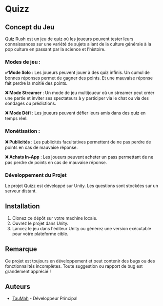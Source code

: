 # Quizz

## Concept du Jeu

Quiz Rush est un jeu de quiz où les joueurs peuvent tester leurs connaissances sur une variété de sujets allant de la culture générale à la pop culture en passant par la science et l'histoire.

### Modes de jeu :

**✅Mode Solo** : Les joueurs peuvent jouer à des quiz infinis. Un cumul de bonnes réponses permet de gagner des points. Et une mauvaise réponse fait perdre la moitié des points.

**❌ Mode Streamer** : Un mode de jeu multijoueur où un streamer peut créer une partie et inviter ses spectateurs à y participer via le chat ou via des sondages ou prédictions.

**❌ Mode Défi** : Les joueurs peuvent défier leurs amis dans des quiz en temps réel.

### Monétisation :

**❌ Publicités** : Les publicités facultatives permettent de ne pas perdre de points en cas de mauvaise réponse.

**❌ Achats In-App** : Les joueurs peuvent acheter un pass permettant de ne pas perdre de points en cas de mauvaise réponse.


### Développement du Projet

Le projet Quizz est développé sur Unity. Les questions sont stockées sur un serveur distant.


## Installation

1. Clonez ce dépôt sur votre machine locale.
2. Ouvrez le projet dans Unity.
3. Lancez le jeu dans l'éditeur Unity ou générez une version exécutable pour votre plateforme cible.

## Remarque

Ce projet est toujours en développement et peut contenir des bugs ou des fonctionnalités incomplètes. Toute suggestion ou rapport de bug est grandement apprécié !

## Auteurs

- [TauMah](https://github.com/Lenitra) - Développeur Principal

